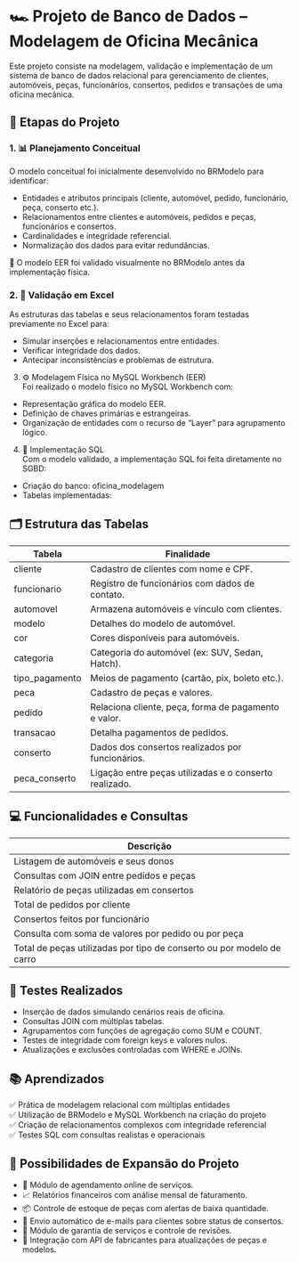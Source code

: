 # 🏎️ Projeto de Banco de Dados – Modelagem de Oficina Mecânica  
  Este projeto consiste na modelagem, validação e implementação de um sistema de banco de dados relacional para gerenciamento de clientes, automóveis, peças, funcionários, consertos, pedidos e transações de uma     oficina mecânica.

## 📐 Etapas do Projeto  

### 1. 📊 Planejamento Conceitual  
  O modelo conceitual foi inicialmente desenvolvido no BRModelo para identificar:
  
  - Entidades e atributos principais (cliente, automóvel, pedido, funcionário, peça, conserto etc.).
  - Relacionamentos entre clientes e automóveis, pedidos e peças, funcionários e consertos.
  - Cardinalidades e integridade referencial.
  - Normalização dos dados para evitar redundâncias.
  
  🎨 O modelo EER foi validado visualmente no BRModelo antes da implementação física.

### 2. 📎 Validação em Excel  
  As estruturas das tabelas e seus relacionamentos foram testadas previamente no Excel para:
  
  - Simular inserções e relacionamentos entre entidades.
  - Verificar integridade dos dados.
  - Antecipar inconsistências e problemas de estrutura.

3. ⚙️ Modelagem Física no MySQL Workbench (EER)  
  Foi realizado o modelo físico no MySQL Workbench com:
  
  - Representação gráfica do modelo EER.
  - Definição de chaves primárias e estrangeiras.
  - Organização de entidades com o recurso de “Layer” para agrupamento lógico.

4. 🧱 Implementação SQL  
  Com o modelo validado, a implementação SQL foi feita diretamente no SGBD:

  - Criação do banco: oficina_modelagem  
  - Tabelas implementadas:

## 🗂️ Estrutura das Tabelas  

  | Tabela            | Finalidade                                                  |
  |-------------------|-------------------------------------------------------------|
  | cliente           | Cadastro de clientes com nome e CPF.                        |
  | funcionario       | Registro de funcionários com dados de contato.              |
  | automovel         | Armazena automóveis e vínculo com clientes.                 |
  | modelo            | Detalhes do modelo de automóvel.                            |
  | cor               | Cores disponíveis para automóveis.                          |
  | categoria         | Categoria do automóvel (ex: SUV, Sedan, Hatch).             |
  | tipo_pagamento    | Meios de pagamento (cartão, pix, boleto etc.).              |
  | peca              | Cadastro de peças e valores.                                |
  | pedido            | Relaciona cliente, peça, forma de pagamento e valor.        |
  | transacao         | Detalha pagamentos de pedidos.                              |
  | conserto          | Dados dos consertos realizados por funcionários.            |
  | peca_conserto     | Ligação entre peças utilizadas e o conserto realizado.      |

## 💻 Funcionalidades e Consultas  

  | Descrição                                                                 |
  |---------------------------------------------------------------------------|
  | Listagem de automóveis e seus donos                                       |
  | Consultas com JOIN entre pedidos e peças                                  |
  | Relatório de peças utilizadas em consertos                                |
  | Total de pedidos por cliente                                              |
  | Consertos feitos por funcionário                                          |
  | Consulta com soma de valores por pedido ou por peça                       |
  | Total de peças utilizadas por tipo de conserto ou por modelo de carro     |

## 🧪 Testes Realizados  

  - Inserção de dados simulando cenários reais de oficina.
  - Consultas JOIN com múltiplas tabelas.
  - Agrupamentos com funções de agregação como SUM e COUNT.
  - Testes de integridade com foreign keys e valores nulos.
  - Atualizações e exclusões controladas com WHERE e JOINs.

## 📚 Aprendizados  

  ✅ Prática de modelagem relacional com múltiplas entidades  
  ✅ Utilização de BRModelo e MySQL Workbench na criação do projeto  
  ✅ Criação de relacionamentos complexos com integridade referencial  
  ✅ Testes SQL com consultas realistas e operacionais  

## 🚀 Possibilidades de Expansão do Projeto  

  - 📱 Módulo de agendamento online de serviços.  
  - 📈 Relatórios financeiros com análise mensal de faturamento.  
  - 📦 Controle de estoque de peças com alertas de baixa quantidade.  
  - 📧 Envio automático de e-mails para clientes sobre status de consertos.  
  - 🧰 Módulo de garantia de serviços e controle de revisões.  
  - 🔧 Integração com API de fabricantes para atualizações de peças e modelos.  
